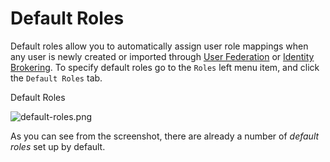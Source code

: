 # Default Roles

Default roles allow you to automatically assign user role mappings when any user is newly created or imported through [User Federation](https://wjw465150.gitbooks.io/keycloak-documentation/content/server\_admin/topics/user-federation.html#\_user\_federation) or [Identity Brokering](https://wjw465150.gitbooks.io/keycloak-documentation/content/server\_admin/topics/identity-broker.html#\_identity\_broker). To specify default roles go to the `Roles` left menu item, and click the `Default Roles` tab.

Default Roles

![default-roles.png](https://wjw465150.gitbooks.io/keycloak-documentation/content/server\_admin/keycloak-images/default-roles.png)

As you can see from the screenshot, there are already a number of _default roles_ set up by default.

